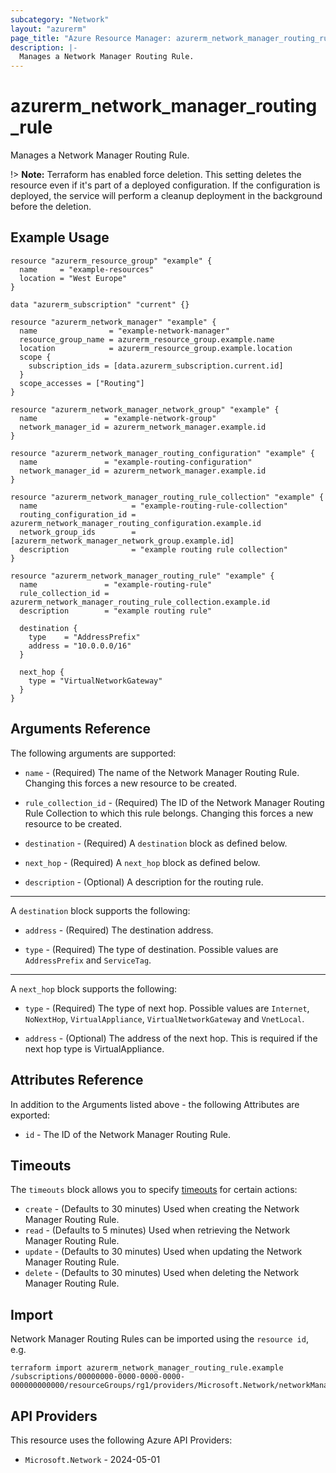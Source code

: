 ```yaml
---
subcategory: "Network"
layout: "azurerm"
page_title: "Azure Resource Manager: azurerm_network_manager_routing_rule"
description: |-
  Manages a Network Manager Routing Rule.
---
```



# azurerm_network_manager_routing_rule

Manages a Network Manager Routing Rule.

!> **Note:** Terraform has enabled force deletion. This setting deletes the resource even if it's part of a deployed configuration. If the configuration is deployed, the service will perform a cleanup deployment in the background before the deletion.

## Example Usage

```hcl
resource "azurerm_resource_group" "example" {
  name     = "example-resources"
  location = "West Europe"
}

data "azurerm_subscription" "current" {}

resource "azurerm_network_manager" "example" {
  name                = "example-network-manager"
  resource_group_name = azurerm_resource_group.example.name
  location            = azurerm_resource_group.example.location
  scope {
    subscription_ids = [data.azurerm_subscription.current.id]
  }
  scope_accesses = ["Routing"]
}

resource "azurerm_network_manager_network_group" "example" {
  name               = "example-network-group"
  network_manager_id = azurerm_network_manager.example.id
}

resource "azurerm_network_manager_routing_configuration" "example" {
  name               = "example-routing-configuration"
  network_manager_id = azurerm_network_manager.example.id
}

resource "azurerm_network_manager_routing_rule_collection" "example" {
  name                     = "example-routing-rule-collection"
  routing_configuration_id = azurerm_network_manager_routing_configuration.example.id
  network_group_ids        = [azurerm_network_manager_network_group.example.id]
  description              = "example routing rule collection"
}

resource "azurerm_network_manager_routing_rule" "example" {
  name               = "example-routing-rule"
  rule_collection_id = azurerm_network_manager_routing_rule_collection.example.id
  description        = "example routing rule"

  destination {
    type    = "AddressPrefix"
    address = "10.0.0.0/16"
  }

  next_hop {
    type = "VirtualNetworkGateway"
  }
}
```

## Arguments Reference

The following arguments are supported:

* `name` - (Required) The name of the Network Manager Routing Rule. Changing this forces a new resource to be created.

* `rule_collection_id` - (Required) The ID of the Network Manager Routing Rule Collection to which this rule belongs. Changing this forces a new resource to be created.

* `destination` - (Required) A `destination` block as defined below.

* `next_hop` - (Required) A `next_hop` block as defined below.

* `description` - (Optional) A description for the routing rule.

---

A `destination` block supports the following:

* `address` - (Required) The destination address.

* `type` - (Required) The type of destination. Possible values are `AddressPrefix` and `ServiceTag`.

---

A `next_hop` block supports the following:

* `type` - (Required) The type of next hop. Possible values are `Internet`, `NoNextHop`, `VirtualAppliance`, `VirtualNetworkGateway` and `VnetLocal`.

* `address` - (Optional) The address of the next hop. This is required if the next hop type is VirtualAppliance.

## Attributes Reference

In addition to the Arguments listed above - the following Attributes are exported: 

* `id` - The ID of the Network Manager Routing Rule.

## Timeouts

The `timeouts` block allows you to specify [timeouts](https://www.terraform.io/language/resources/syntax#operation-timeouts) for certain actions:

* `create` - (Defaults to 30 minutes) Used when creating the Network Manager Routing Rule.
* `read` - (Defaults to 5 minutes) Used when retrieving the Network Manager Routing Rule.
* `update` - (Defaults to 30 minutes) Used when updating the Network Manager Routing Rule.
* `delete` - (Defaults to 30 minutes) Used when deleting the Network Manager Routing Rule.

## Import

Network Manager Routing Rules can be imported using the `resource id`, e.g.

```shell
terraform import azurerm_network_manager_routing_rule.example /subscriptions/00000000-0000-0000-0000-000000000000/resourceGroups/rg1/providers/Microsoft.Network/networkManagers/manager1/routingConfigurations/conf1/ruleCollections/collection1/rules/rule1
```

## API Providers
<!-- This section is generated, changes will be overwritten -->
This resource uses the following Azure API Providers:

* `Microsoft.Network` - 2024-05-01

